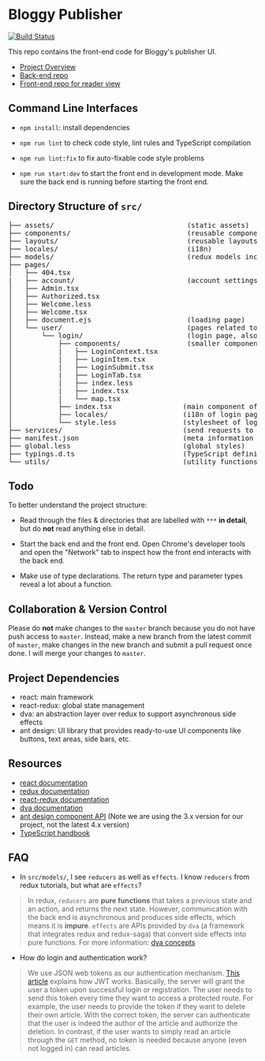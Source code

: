 # Bloggy Publisher

[![Build Status](https://travis-ci.com/chuntonggao/bloggy-publisher.svg?branch=master)](https://travis-ci.com/chuntonggao/bloggy-publisher)

This repo contains the front-end code for Bloggy's publisher UI.

-   [Project Overview](https://github.com/chuntonggao/bloggy.git)
-   [Back-end repo](https://github.com/chuntonggao/bloggy-server.git)
-   [Front-end repo for reader view](https://github.com/chuntonggao/bloggy-reader.git)

## Command Line Interfaces

-   `npm install`: install dependencies

-   `npm run lint` to check code style, lint rules and TypeScript compilation

-   `npm run lint:fix` to fix auto-fixable code style problems

-   `npm run start:dev` to start the front end in development mode. Make sure the back end is running before starting the front end.

## Directory Structure of `src/`

<pre>
├── assets/                                (static assets)
├── components/                            (reusable components)
├── layouts/                               (reusable layouts)
├── locales/                               (i18n)
├── models/                                (redux models incl. state, reducers & effects)***
├── pages/
│   ├── 404.tsx
|   ├── account/                           (account settings page)***
│   ├── Admin.tsx
│   ├── Authorized.tsx
│   ├── Welcome.less
│   ├── Welcome.tsx 
│   ├── document.ejs                       (loading page)
│   └── user/                              (pages related to user activities, for now just login and registration)
│       └── login/                         (login page, also used for registration)
│           ├── components/                (smaller components of login page)
│           |   ├── LoginContext.tsx
│           |   ├── LoginItem.tsx
│           |   ├── LoginSubmit.tsx
│           |   ├── LoginTab.tsx
│           |   ├── index.less
│           |   ├── index.tsx
│           |   └── map.tsx
│           ├── index.tsx                 (main component of login page)***
│           ├── locales/                  (i18n of login page)
│           └── style.less                (stylesheet of login page)
├── services/                             (send requests to server)***
├── manifest.json                         (meta information about the website)
├── global.less                           (global styles)
├── typings.d.ts                          (TypeScript definitions)
└── utils/                                (utility functions)
</pre>

## Todo

To better understand the project structure:

-   Read through the files & directories that are labelled with `***` **in detail**, but do **not** read anything else in detail.

-   Start the back end and the front end. Open Chrome's developer tools and open the "Network" tab to inspect how the front end interacts with the back end.

-   Make use of type declarations. The return type and parameter types reveal a lot about a function.

## Collaboration & Version Control

Please do **not** make changes to the `master` branch because you do not have push access to `master`. Instead, make a new branch from the latest commit of `master`, make changes in the new branch and submit a pull request once done. I will merge your changes to `master`.

## Project Dependencies

-   react: main framework
-   react-redux: global state management
-   dva: an abstraction layer over redux to support asynchronous side effects
-   ant design: UI library that provides ready-to-use UI components like buttons, text areas, side bars, etc.

## Resources

-   [react documentation](https://reactjs.org)
-   [redux documentation](https://redux.js.org)
-   [react-redux documentation](documentation)
-   [dva documentation](https://dvajs.com)
-   [ant design component API](https://3x.ant.design/index-cn) (Note we are using the 3.x version for our project, not the latest 4.x version)
-   [TypeScript handbook](https://www.typescriptlang.org/docs/handbook/basic-types.html)

## FAQ

-   In `src/models/`, I see `reducers` as well as `effects`. I know `reducers` from redux tutorials, but what are `effects`?

> In redux, `reducers` are **pure functions** that takes a previous state and an action, and returns the next state. However, communication with the back end is asynchronous and produces side effects, which means it is **impure**. `effects` are APIs provided by `dva` (a framework that integrates redux and redux-saga) that convert side effects into pure functions. For more information: [dva concepts](https://dvajs.com/guide/concepts.html#effect)

-   How do login and authentication work?

> We use JSON web tokens as our authentication mechanism. [This article](https://zhuanlan.zhihu.com/p/63061864) explains how JWT works. Basically, the server will grant the user a token upon successful login or registration. The user needs to send this token every time they want to access a protected route. For example, the user needs to provide the token if they want to delete their own article. With the correct token, the server can authenticate that the user is indeed the author of the article and authorize the deletion. In contrast, if the user wants to simply read an article through the `GET` method, no token is needed because anyone (even not logged in) can read articles.
